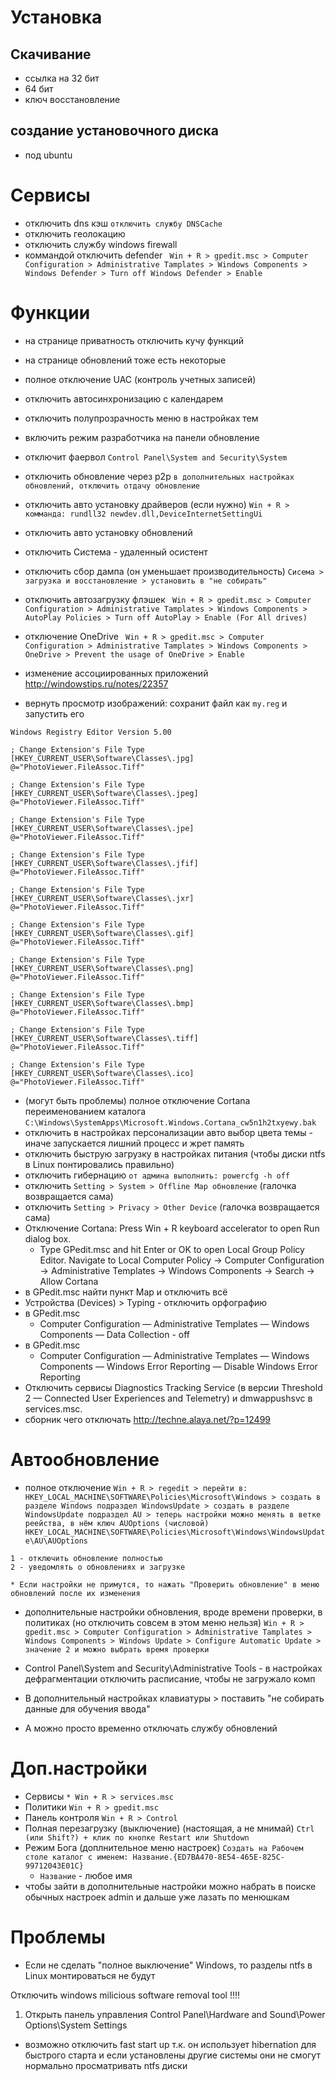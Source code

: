# Установка

## Скачивание

* ссылка на 32 бит
* 64 бит
* ключ восстановление

## создание установочного диска

* под ubuntu

# Сервисы

* отключить dns кэш
```отключить службу DNSCache```
* отключить геолокацию
* отключить службу windows firewall
* коммандой отключить defender
``` Win + R > gpedit.msc > Computer Configuration > Administrative Tamplates > Windows Components > Windows Defender > Turn off Windows Defender > Enable```

# Функции

* на странице приватность отключить кучу функций
* на странице обновлений тоже есть некоторые
* полное отключение UAC (контроль учетных записей)

* отключить автосинхронизацию с календарем
* отключить полупрозрачность меню в настройках тем
* включить режим разработчика на панели обновление
* отключит фаервол
```Control Panel\System and Security\System```
* отключить обновление через p2p
```в дополнительных настройках обновлений, отключить отдачу обновление```
* отключить авто установку драйверов (если нужно)
```Win + R > комманда: rundll32 newdev.dll,DeviceInternetSettingUi```
* отключить авто установку обновлений
* отключить Система - удаленный осистент
* отключить сбор дампа (он уменьшает производительность)
```Сисема > загрузка и восстановление > установить в "не собирать"```
* отключить автозагрузку флэшек
``` Win + R > gpedit.msc > Computer Configuration > Administrative Tamplates > Windows Components > AutoPlay Policies > Turn off AutoPlay > Enable (For All drives)```
* отключение OneDrive
``` Win + R > gpedit.msc > Computer Configuration > Administrative Tamplates > Windows Components > OneDrive > Prevent the usage of OneDrive > Enable```
* изменение ассоциированных приложений http://windowstips.ru/notes/22357
* вернуть просмотр изображений: сохранит файл как ```my.reg``` и запустить его
```
Windows Registry Editor Version 5.00

; Change Extension's File Type
[HKEY_CURRENT_USER\Software\Classes\.jpg]
@="PhotoViewer.FileAssoc.Tiff"

; Change Extension's File Type
[HKEY_CURRENT_USER\Software\Classes\.jpeg]
@="PhotoViewer.FileAssoc.Tiff"

; Change Extension's File Type
[HKEY_CURRENT_USER\Software\Classes\.jpe]
@="PhotoViewer.FileAssoc.Tiff"

; Change Extension's File Type
[HKEY_CURRENT_USER\Software\Classes\.jfif]
@="PhotoViewer.FileAssoc.Tiff"

; Change Extension's File Type
[HKEY_CURRENT_USER\Software\Classes\.jxr]
@="PhotoViewer.FileAssoc.Tiff"

; Change Extension's File Type
[HKEY_CURRENT_USER\Software\Classes\.gif]
@="PhotoViewer.FileAssoc.Tiff"

; Change Extension's File Type
[HKEY_CURRENT_USER\Software\Classes\.png]
@="PhotoViewer.FileAssoc.Tiff"

; Change Extension's File Type
[HKEY_CURRENT_USER\Software\Classes\.bmp]
@="PhotoViewer.FileAssoc.Tiff"

; Change Extension's File Type
[HKEY_CURRENT_USER\Software\Classes\.tiff]
@="PhotoViewer.FileAssoc.Tiff"

; Change Extension's File Type
[HKEY_CURRENT_USER\Software\Classes\.ico]
@="PhotoViewer.FileAssoc.Tiff"
```
* (могут быть проблемы) полное отключение Cortana переименованием каталога ```C:\Windows\SystemApps\Microsoft.Windows.Cortana_cw5n1h2txyewy.bak```
* отключить в настройках персонализации авто выбор цвета темы - иначе запускается лишний процесс и жрет память
* отключить быструю загрузку в настройках питания (чтобы диски ntfs в Linux понтировались правильно)
* отключить гибернацию ```от админа выполнить: powercfg -h off```
* отключить ```Setting > System > Offline Map обновление``` (галочка возвращается сама)
* отключить ```Setting > Privacy > Other Device``` (галочка возвращается сама)
* Отключение Cortana: Press Win + R keyboard accelerator to open Run dialog box.
	* Type GPedit.msc and hit Enter or OK to open Local Group Policy Editor. Navigate to Local Computer Policy -> Computer Configuration -> Administrative Templates -> Windows Components -> Search -> Allow Cortana
* в GPedit.msc найти пункт Map и отключить всё
* Устройства (Devices) > Typing - отключить орфографию
* в GPedit.msc
	* Computer Configuration — Administrative Templates — Windows Components — Data Collection - off
* в GPedit.msc
	* Computer Configuration — Administrative Templates — Windows Components — Windows Error Reporting — Disable Windows Error Reporting
* Отключить сервисы Diagnostics Tracking Service (в версии Threshold 2 — Connected User Experiences and Telemetry) и dmwappushsvc в services.msc.
* сборник чего отключать http://techne.alaya.net/?p=12499
	
# Автообновление

* полное отключение
```Win + R > regedit > перейти в: HKEY_LOCAL_MACHINE\SOFTWARE\Policies\Microsoft\Windows > создать в разделе Windows подраздел WindowsUpdate > создать в разделе WindowsUpdate подраздел AU > теперь настройки можно менять в ветке реейства, в нём ключ AUOptions (числовой) HKEY_LOCAL_MACHINE\SOFTWARE\Policies\Microsoft\Windows\WindowsUpdate\AU\AUOptions```
```
1 - отключить обновление полностью
2 - уведомлять о обновлениях и загрузке
```
	* Если настройки не примутся, то нажать "Проверить обновление" в меню обновлений после их изменения
* дополнительные настройки обновления, вроде времени проверки, в политиках (но отключить совсем в этом меню нельзя)
```Win + R > gpedit.msc > Computer Configuration > Administrative Tamplates > Windows Components > Windows Update > Configure Automatic Update > значение 2 и можно выбрать время проверки```
* Control Panel\System and Security\Administrative Tools - в настройках дефрагментации отключить расписание, чтобы не загружало комп
* В дополнительный настройках клавиатуры > поставить "не собирать данные для обучения ввода"

* А можно просто временно отключать службу обновлений

# Доп.настройки

* Сервисы ```* Win + R > services.msc```
* Политики ```Win + R > gpedit.msc```
* Панель контроля ```Win + R > Control```
* Полная перезагрузку (выключение) (настоящая, а не мнимай) ```Ctrl (или Shift?) + клик по кнопке Restart или Shutdown```
* Режим Бога (доплнительное меню настроек) ```Создать на Рабочем столе каталог с именем: Название.{ED7BA470-8E54-465E-825C-99712043E01C}```
	* ```Название``` - любое имя
* чтобы зайти в дополнительные настройки можно набрать в поиске обычных настроек admin и дальше уже лазать по менюшкам

# Проблемы

* Если не сделать "полное выключение" Windows, то разделы ntfs в Linux монтироваться не будут


Отключить windows milicious software removal tool !!!!

1. Открыть панель управления
Control Panel\Hardware and Sound\Power Options\System Settings
- возможно отключить fast start up т.к. он использует hibernation для быстрого старта и если установлены другие системы
они не смогут нормально просматривать ntfs диски

